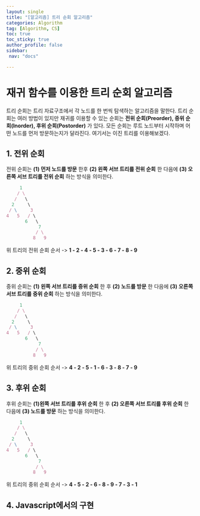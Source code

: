 ```yaml
---
layout: single
title: "[알고리즘] 트리 순회 알고리즘"
categories: Algorithm
tag: [Algorithm, CS]
toc: true
toc_sticky: true
author_profile: false
sidebar:
 nav: "docs"

---
```


# 재귀 함수를 이용한 트리 순회 알고리즘

트리 순회는 트리 자료구조에서 각 노드를 한 번씩 탐색하는 알고리즘을 말한다. 트리 순회는 여러 방법이 있지만 재귀를 이용할 수 있는 순회는 **전위 순회(Preorder), 중위 순회(Inorder), 후위 순회(Postorder)** 가 있다. 모든 순회는 루트 노드부터 시작하며 어떤 노드를 먼저 방문하는지가 달라진다. 여기서는 이진 트리를 이용해보겠다.

## 1. 전위 순회

전위 순회는 **(1) 먼저 노드를 방문** 한후 **(2) 왼쪽 서브 트리를 전위 순회** 한 다음에 **(3) 오른쪽 서브 트리를 전위 순회** 하는 방식을 의미한다. 

```js
     1
    / \
   /   \
  2     \
 / \     3
4   5   / \
       6   \
            7
           / \
          8   9
```

위 트리의 전위 순회 순서 -> **1 - 2 - 4 - 5 - 3 - 6 - 7 - 8 - 9** 

## 2. 중위 순회

중위 순회는 **(1) 왼쪽 서브 트리를 중위 순회** 한 후 **(2) 노드를 방문** 한 다음에 **(3) 오른쪽 서브 트리를 중위 순회** 하는 방식을 의미한다.

```js
     1
    / \
   /   \
  2     \
 / \     3
4   5   / \
       6   \
            7
           / \
          8   9
```

위 트리의 중위 순회 순서 -> **4 - 2 - 5 - 1 - 6 - 3 - 8 - 7 - 9**

## 3. 후위 순회

후위 순회는 **(1)왼쪽 서브 트리를 후위 순회** 한 후 **(2) 오른쪽 서브 트리를 후위 순회** 한 다음에 **(3) 노드를 방문** 하는 방식을 의미한다.

```js
     1
    / \
   /   \
  2     \
 / \     3
4   5   / \
       6   \
            7
           / \
          8   9
```

위 트리의 중위 순회 순서 -> **4 - 5 - 2 - 6 - 8 - 9 - 7 - 3 - 1**

## 4. Javascript에서의 구현

```js

```
